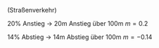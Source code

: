 (Straßenverkehr)

20% Anstieg -> 20m Anstieg über 100m
$m = 0.2$

14% Abstieg -> 14m Abstieg über 100m
$m = -0.14$

